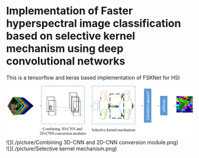 # Implementation of Faster hyperspectral image classification based on selective kernel mechanism using deep convolutional networks

This is a tensorflow and keras based implementation of FSKNet for HSI 


 ![](./picture/FSKNet.png)
 ![](./picture/Combining 3D-CNN and 2D-CNN conversion module.png)      
 ![](./picture/Selective kernel mechanism.png)  

